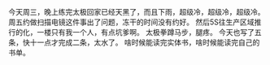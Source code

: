 今天周三，晚上练完太极回家已经天黑了，而且下雨，超级冷，超级冷，超级冷。
周五约做扫描电镜这件事出了问题，冻干的时间没有约好。
然后5S往生产区域推行的化，一楼只有我一个人，有点坑爹啊。
太极拳蹲马步，腿疼。
今天也写了五条，快十一点才完成二条，太水了。
啥时候能读完实体书，啥时候能读完自己的书单。
